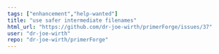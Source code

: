 ```yaml
---
tags: ["enhancement","help-wanted"]
title: "use safer intermediate filenames"
html_url: "https://github.com/dr-joe-wirth/primerForge/issues/37"
user: "dr-joe-wirth"
repo: "dr-joe-wirth/primerForge"
---
```



